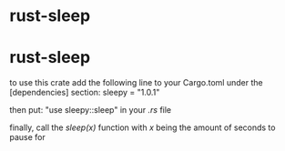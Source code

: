 # rust-sleep
# rust-sleep
to use this crate add the following line to your Cargo.toml under the [dependencies] section:
sleepy = "1.0.1"

then put: "use sleepy::sleep" in your *.rs* file 

finally, call the *sleep(x)* function with *x* being the amount of seconds to pause for
